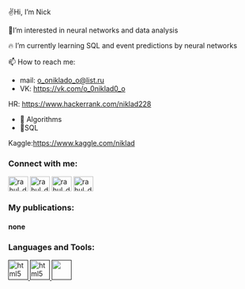 ✌Hi, I’m Nick

🤟I’m interested in neural networks and data analysis

🔥 I’m currently learning SQL and event predictions by neural networks

📫 How to reach me:
 
* mail: o_oniklado_o@list.ru
* VK: https://vk.com/o_0niklad0_o

HR: https://www.hackerrank.com/niklad228

* 🧠 Algorithms
* 🥇SQL

Kaggle:https://www.kaggle.com/niklad
<h3 align="left">Connect with me:</h3>
<p align="left">  

 <a href="https://vk.com/o_0niklad0_o" target="blank"><img align="center" src="https://user-images.githubusercontent.com/84456340/137733111-4f2de4ea-fd6f-47ec-8e90-bdd69861ef13.png" alt="rahul_dk_jain" height="30" width="40" /></a>
<a href="https://www.instagram.com/o__niklad__o/?hl=ru" target="blank"><img align="center" src="https://cdn.jsdelivr.net/npm/simple-icons@3.0.1/icons/instagram.svg" alt="rahul_dk_jain" height="30" width="40" /></a>
<a href="https://mail.google.com/mail/u/0/#inbox" target="blank"><img align="center" src="https://cdn.jsdelivr.net/npm/simple-icons@3.0.1/icons/gmail.svg" alt="rahul_dk_jain" height="30" width="40" /></a>
<a href="https://e.mail.ru/inbox/?utm_source=portal&utm_medium=new_portal_navigation&utm_campaign=e.mail.ru&mt_click_id=mt-y7s979-1634560769-1521712430&mt_sub1=e.mail.ru" target="blank"><img align="center" src="https://user-images.githubusercontent.com/84456340/137731841-f262264f-a58f-4816-987f-1a3782feca2e.png" alt="rahul_dk_jain" height="30" width="40" /></a>
</p>

<h3 align="left">My publications:</h3>
<p align="left">
<h4 align="left">none</h4>
</p>

<h3 align="left">Languages and Tools:</h3>
<p align="left">
  <a href=" "> <img src="https://user-images.githubusercontent.com/84456340/137735098-82427a48-07f4-41e1-8c25-8f6855f239cc.png"alt="html5" width="40" height="40"/> </a>
  <a href=" "> <img src="https://user-images.githubusercontent.com/84456340/137734334-56c29178-9b7e-4520-8b21-f9a282b3f611.png"alt="html5" width="40" height="40"/> </a>
 <a href=" " target="_blank"> <img src="https://user-images.githubusercontent.com/84456340/137734483-0cb219fd-d76c-4680-b79e-9174d670392d.png" width="40" height="40"/> </a>
 



</p>


